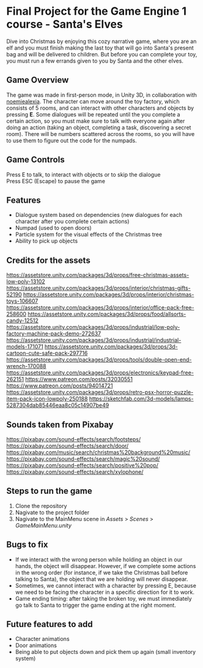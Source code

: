 # Final Project for the Game Engine 1 course - Santa's Elves
Dive into Christmas by enjoying this cozy narrative game, where you are an elf and you must finish making the last toy that will go into Santa's present bag and will be delivered to children. But before you can complete your toy, you must run a few errands given to you by Santa and the other elves. 

## Game Overview
The game was made in first-person mode, in Unity 3D, in collaboration with [noemiealexia](https://github.com/noemiealexia). The character can move around the toy factory, which consists of 5 rooms, and can interact with other characters and objects by pressing **E**. Some dialogues will be repeated until the you complete a certain action, so you must make sure to talk with everyone again after doing an action (taking an object, completing a task, discovering a secret room). There will be numbers scattered across the rooms, so you will have to use them to figure out the code for the numpads.

## Game Controls
Press E to talk, to interact with objects or to skip the dialogue  
Press ESC (Escape) to pause the game

## Features
* Dialogue system based on dependencies (new dialogues for each character after you complete certain actions)
* Numpad (used to open doors)
* Particle system for the visual effects of the Christmas tree
* Ability to pick up objects

## Credits for the assets
https://assetstore.unity.com/packages/3d/props/free-christmas-assets-low-poly-13102
https://assetstore.unity.com/packages/3d/props/interior/christmas-gifts-52190
https://assetstore.unity.com/packages/3d/props/interior/christmas-toys-106607
https://assetstore.unity.com/packages/3d/props/interior/office-pack-free-258600
https://assetstore.unity.com/packages/3d/props/food/allsorts-candy-12512
https://assetstore.unity.com/packages/3d/props/industrial/low-poly-factory-machine-pack-demo-272637
https://assetstore.unity.com/packages/3d/props/industrial/industrial-models-171071
https://assetstore.unity.com/packages/3d/props/3d-cartoon-cute-safe-pack-297716
https://assetstore.unity.com/packages/3d/props/tools/double-open-end-wrench-170088
https://assetstore.unity.com/packages/3d/props/electronics/keypad-free-262151
https://www.patreon.com/posts/32030551
https://www.patreon.com/posts/94014721
https://assetstore.unity.com/packages/3d/props/retro-psx-horror-puzzle-item-pack-icon-lowpoly-250188
https://sketchfab.com/3d-models/lamps-5287304dab85446eaa8c05c14907be49

## Sounds taken from Pixabay
https://pixabay.com/sound-effects/search/footsteps/
https://pixabay.com/sound-effects/search/door/
https://pixabay.com/music/search/christmas%20background%20music/
https://pixabay.com/sound-effects/search/magic%20sound/
https://pixabay.com/sound-effects/search/positive%20pop/
https://pixabay.com/sound-effects/search/xylophone/

## Steps to run the game
1. Clone the repository
2. Nagivate to the project folder
3. Nagivate to the MainMenu scene in _Assets_ > _Scenes_ > _GameMainMenu.unity_

## Bugs to fix
* If we interact with the wrong person while holding an object in our hands, the object will disappear. However, if we complete some actions in the wrong order (for instance, if we take the Christmas ball before talking to Santa), the object that we are holding will never disappear.  
* Sometimes, we cannot interact with a character by pressing E, because we need to be facing the character in a specific direction for it to work.  
* Game ending timing: after taking the broken toy, we must immediately go talk to Santa to trigger the game ending at the right moment.

## Future features to add
* Character animations  
* Door animations  
* Being able to put objects down and pick them up again (small inventory system)
